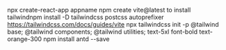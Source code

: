 npx create-react-app appname
npm create vite@latest
to install tailwindnpm install -D tailwindcss postcss autoprefixer https://tailwindcss.com/docs/guides/vite
npx tailwindcss init -p
@tailwind base;
@tailwind components;
@tailwind utilities;
text-5xl font-bold text-orange-300
npm install antd --save